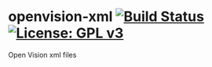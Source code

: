 openvision-xml [![Build Status](https://travis-ci.org/OpenVisionE2/openvision-xml.svg?branch=master)](https://travis-ci.org/OpenVisionE2/openvision-xml) [![License: GPL v3](https://img.shields.io/badge/License-GPLv3-blue.svg)](https://www.gnu.org/licenses/gpl-3.0)
==============
Open Vision xml files
